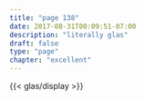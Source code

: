 ```yaml
---
title: "page 138"
date: 2017-08-31T00:09:51-07:00
description: "literally glas"
draft: false
type: "page"
chapter: "excellent"
---
```


{{< glas/display >}}